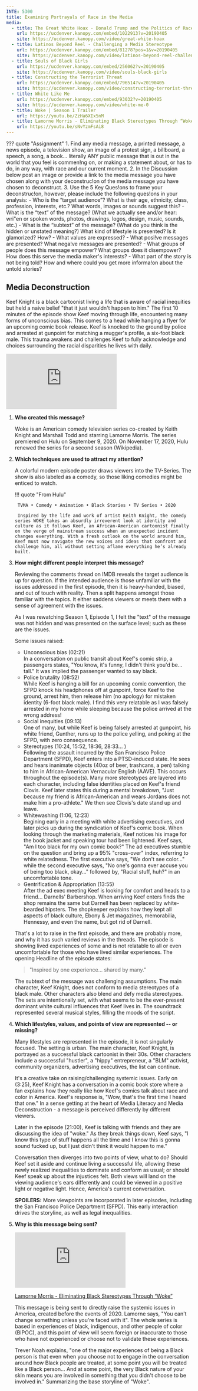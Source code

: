 ```yaml
---
INTE: 5300
title: Examining Portrayals of Race in the Media
media:
  - title: The Great White Hoax - Donald Trump and the Politics of Race and Class in America
    url: https://ucdenver.kanopy.com/embed/1022913?v=20190405
    site: https://ucdenver.kanopy.com/video/great-white-hoax
  - title: Latinos Beyond Reel - Challenging a Media Stereotype
    url: https://ucdenver.kanopy.com/embed/81278?pos=1&v=20190405
    site: https://ucdenver.kanopy.com/video/latinos-beyond-reel-challenging-media-stereotype
  - title: Souls of Black Girls
    url: https://ucdenver.kanopy.com/embed/256062?v=20190405
    site: https://ucdenver.kanopy.com/video/souls-black-girls
  - title: Constructing the Terrorist Threat
    url: https://ucdenver.kanopy.com/embed/796514?v=20190405
    site: https://ucdenver.kanopy.com/video/constructing-terrorist-threat
  - title: White Like Me
    url: https://ucdenver.kanopy.com/embed/93032?v=20190405
    site: https://ucdenver.kanopy.com/video/white-me-0
  - title: Woke | Season 1 Trailer
    url: https://youtu.be/ZzHa6XIx5nM
  - title: Lamorne Morris - Eliminating Black Stereotypes Through “Woke”
    url: https://youtu.be/sNvYzmFsAi8
---
```


??? quote "Assignment"
    1. Find any media message, a printed message, a news episode, a television show, an image of a protest sign, a billboard, a speech, a song, a book... literally ANY public message that is out in the world that you feel is commen!ng on, or making a statement about, or has to do, in any way, with race and our current moment.
    2. In the Discussion below post an image or provide a link to the media message you have chosen along with your deconstruc!on of the media message you have chosen to deconstruct.
    3. Use the 5 Key Ques!ons to frame your deconstruc!on, however, please include the following ques!ons in your analysis:
        - Who is the “target audience”? What is their age, ethnicity, class, profession, interests, etc.? What words, images or sounds suggest this?
        - What is the “text” of the message? (What we actually see and/or hear: wri"en or spoken words, photos, drawings, logos, design, music, sounds, etc.)
        - What is the “subtext” of the message? (What do you think is the hidden or unstated meaning?) What kind of lifestyle is presented? Is it glamorized? How?
        - What values are expressed?
        - What posi!ve messages are presented? What nega!ve messages are presented?
        - What groups of people does this message empower? What groups does it disempower? How does this serve the media maker's interests?
        - What part of the story is not being told? How and where could you get more informa!on about the untold stories?

## Media Deconstruction

Keef Knight is a black cartoonist living a life that is aware of racial inequities but held a naive belief "that it just wouldn't happen to him." The first 10 minutes of the episode show Keef moving through life, encountering many forms of unconscious bias. This comes to a head while hanging a flyer for an upcoming comic book release. Keef is knocked to the ground by police and arrested at gunpoint for matching a mugger's profile, a six-foot black male. This trauma awakens and challenges Keef to fully acknowledge and choices surrounding the racial disparities he lives with daily.

<div class="aspect-ratio aspect-ratio--16-9">
  <iframe class="aspect-ratio--content" src="https://www.youtube-nocookie.com/embed/ZzHa6XIx5nM" title="YouTube video player" frameborder="0" allow="accelerometer; autoplay; clipboard-write; encrypted-media; gyroscope; picture-in-picture" allowfullscreen></iframe>
</div>

1. **Who created this message?**

    Woke is an American comedy television series co-created by Keith Knight and Marshall Todd and starring Lamorne Morris. The series premiered on Hulu on September 9, 2020. On November 17, 2020, Hulu renewed the series for a second season (Wikipedia).

2. **Which techniques are used to attract my attention?**

    A colorful modern episode poster draws viewers into the TV-Series. The show is also labeled as a comedy, so those liking comedies might be enticed to watch.

    !!! quote "From Hulu"

        TVMA • Comedy • Animation • Black Stories • TV Series • 2020  

        Inspired by the life and work of artist Keith Knight, the comedy series WOKE takes an absurdly irreverent look at identity and culture as it follows Keef, an African-American cartoonist finally on the verge of mainstream success when an unexpected incident changes everything. With a fresh outlook on the world around him, Keef must now navigate the new voices and ideas that confront and challenge him, all without setting aflame everything he’s already built.

3. **How might different people interpret this message?**

    Reviewing the comments thread on IMDB reveals the target audience is up for question. If the intended audience is those unfamiliar with the issues addressed in the first episode, then it is heavy-handed, biased, and out of touch with reality. Then a split happens amongst those familiar with the topics. It either saddens viewers or meets them with a sense of agreement with the issues.

    As I was rewatching Season 1, Episode 1, I felt the "text" of the message was not hidden and was presented on the surface level; such as these are the issues.

    Some issues raised:

    - Unconscious bias (02:21)  
    In a conversation on public transit about Keef's comic strip, a passengers states, "You know, it's funny, I didn't think you'd be... tall." It was implied the passenger wanted to say black.
    - Police brutality (08:52)  
    While Keef is hanging a bill for an upcoming comic convention, the SFPD knock his headphones off at gunpoint, force Keef to the ground, arrest him, then release him (no apology) for mistaken identity (6-foot black male). I find this very relatable as I was falsely arrested in my home while sleeping because the police arrived at the wrong address!
    - Social inequities (09:13)  
    One of many, but while Keef is being falsely arrested at gunpoint, his white friend, Gunther, runs up to the police yelling, and poking at the SFPD, with zero consequence.
    - Stereotypes (10:24, 15:52, 18:36, 28:33... )  
    Following the assault incurred by the San Francisco Police Department (SFPD), Keef enters into a PTSD-induced state. He sees and hears inanimate objects (40oz of beer, trashcans, a pen) talking to him in African-American Vernacular English (AAVE). This occurs throughout the episode(s). Many more stereotypes are layered into each character, including false identities placed on Keef's friend Clovis. Keef later states this during a mental breakdown, "Just because my friend is African-American and wears Jordans does not make him a pro-athlete." We then see Clovis's date stand up and leave.
    - Whitewashing (1:06, 12:23)  
    Begining early in a meeting with white advertising executives, and later picks up during the syndication of Keef's comic book. When looking through the marketing materials, Keef notices his image for the book jacket and speaking tour had been lightened. Keef says, "Am I too black for my own comic book?" The ad executives stumble on the question and bring up a 95% "cross-over" index, referring to white relatedness. The first executive says, "We don't see color..." while the second executive says, "No one's gonna ever accuse you of being too black, okay..." followed by, "Racial stuff, huh?" in an uncomfortable tone.
    - Gentrification & Appropriation (13:55)  
    After the ad exec meeting Keef is looking for comfort and heads to a friend... Darnells' Barbershop. When arriving Keef enters finds the shop remains the same but Darnell has been replaced by white-bearded hipsters. The shopkeeper explains how they kept all aspects of black culture, Ebony & Jet magazines, memorabilia, Hennessy, and even the name, but got rid of Darnell.

    That's a lot to raise in the first episode, and there are probably more, and why it has such varied reviews in the threads. The episode is showing lived experiences of some and is not relatable to all or even uncomfortable for those who have lived similar experiences. The opening Headline of the episode states:

    > "Inspired by one experience... shared by many."

    The subtext of the message was challenging assumptions. The main character, Keef Knight, does not conform to media stereotypes of a black male. Other characters also blend and defy media stereotypes. The sets are intentionally set, with what seems to be the ever-present dominant white cultural influences that Keef lives in. The soundtrack represented several musical styles, filling the moods of the script.

4. **Which lifestyles, values, and points of view are represented -- or missing?**

    Many lifestyles are represented in the episode, it is not singularly focused. The setting is urban. The main character, Keef Knight, is portrayed as a successful black cartoonist in their 30s. Other characters include a successful "hustler", a "hippy" entrepreneur, a "BLM" activist, community organizers, advertising executives, the list can continue.

    It's a creative take on raising/challenging systemic issues. Early on (3:25), Keef Knight has a conversation in a comic book store where a fan explains how they really like how Keef's comics talk about race and color in America. Keef's response is, "Wow, that's the first time I heard that one." In a sense getting at the heart of Media Literacy and Media Deconstruction - a message is perceived differently by different viewers.

    Later in the episode (21:00), Keef is talking with friends and they are discussing the idea of "woke." As they break things down, Keef says, "I know this type of stuff happens all the time and I know this is gonna sound fucked up, but I just didn't think it would happen to me."

    Conversation then diverges into two points of view, what to do? Should Keef set it aside and continue living a successful life, allowing these newly realized inequalities to dominate and conform as usual; or should Keef speak up about the injustices felt. Both views will land on the viewing audience's ears differently and could be viewed in a positive light or negative light. Hence, America's current conversation.

    **SPOILERS:** More viewpoints are incorporated in later episodes, including the San Francisco Police Department (SFPD). This early interaction drives the storyline, as well as legal inequalities.

5. **Why is this message being sent?**

    <div class="aspect-ratio aspect-ratio--16-9">
      <iframe class="aspect-ratio--content" src="https://www.youtube-nocookie.com/embed/sNvYzmFsAi8" title="YouTube video player" frameborder="0" allow="accelerometer; autoplay; clipboard-write; encrypted-media; gyroscope; picture-in-picture" allowfullscreen></iframe>
    </div>

    [Lamorne Morris - Eliminating Black Stereotypes Through “Woke”](https://youtu.be/sNvYzmFsAi8)

    This message is being sent to directly raise the systemic issues in America, created before the events of 2020. Lamorne says, "You can't change something unless you're faced with it". The whole series is based in experiences of black, indigenous, and other people of color (BIPOC), and this point of view will seem foreign or inaccurate to those who have not experienced or choose not to validate these experiences.

    Trever Noah explains, "one of the major experiences of being a Black person is that even when you choose not to engage in the conversation around how Black people are treated, at some point you will be treated like a Black person... And at some point, the very Black nature of your skin means you are involved in something that you didn't choose to be involved in." Summarizing the base storyline of "Woke".
